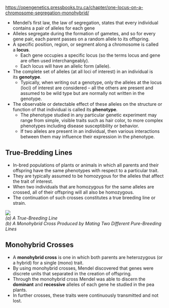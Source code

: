 https://opengenetics.pressbooks.tru.ca/chapter/one-locus-on-a-chromosome-segregation-monohybrid/
- Mendel’s first law, the law of segregation, states that every individual contains a pair of alleles for each gene
- Alleles segregate during the formation of gametes, and so for every gene pair, each parent passes on a random allele to its offspring.
- A specific position, region, or segment along a chromosome is called a **locus**.
	- Each gene occupies a specific locus (so the terms locus and gene are often used interchangeably).
	- Each locus will have an allelic form (allele).
- The complete set of alleles (at all loci of interest) in an individual is its **genotype**.
	- Typically, when writing out a genotype, only the alleles at the locus (loci) of interest are considered – all the others are present and assumed to be wild type but are normally not written in the genotype.
- The observable or detectable effect of these alleles on the structure or function of that individual is called its **phenotype**.
	- The phenotype studied in any particular genetic experiment may range from simple, visible traits such as hair color, to more complex phenotypes including disease susceptibility or behavior.
	- If two alleles are present in an individual, then various interactions between them may influence their expression in the phenotype.
## True-Bredding Lines
- In-bred populations of plants or animals in which all parents and their offspring have the same phenotypes with respect to a particular trait.
- They are typically assumed to be homozygous for the alleles that affect the trait of interest.
- When two individuals that are homozygous for the same alleles are crossed, all of their offspring will all also be homozygous.
- The continuation of such crosses constitutes a true breeding line or strain.    

![](http://opengenetics.pressbooks.tru.ca/wp-content/uploads/sites/42/2020/11/ch1-pic8.png)    
*(a) A True-Breeding Line    
(b) A Monohybrid Cross Produced by Mating Two Different Pure-Breeding Lines*
## Monohybrid Crosses
- A **monohybrid cross** is one in which both parents are heterozygous (or a hybrid) for a single (mono) trait.
- By using monohybrid crosses, Mendel discovered that genes were discrete units that separated in the creation of offspring.
- Through the monohybrid cross Mendel was able to discern the **dominant** and **recessive** alleles of each gene he studied in the pea plants.
- In further crosses, these traits were continuously transmitted and not lost.